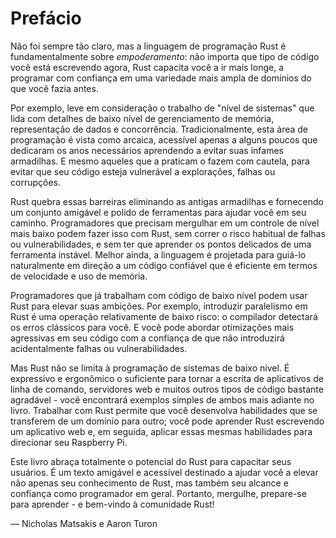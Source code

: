 # Prefácio

Não foi sempre tão claro, mas a linguagem de programação Rust é fundamentalmente sobre *empoderamento*: não importa que tipo de código você está escrevendo agora, Rust capacita você a ir mais longe, a programar com confiança em uma variedade mais ampla de domínios do que você fazia antes.

Por exemplo, leve em consideração o trabalho de "nível de sistemas" que lida com detalhes de baixo nível de gerenciamento de memória, representação de dados e concorrência. Tradicionalmente, esta área de programação é vista como arcaica, acessível apenas a alguns poucos que dedicaram os anos necessários aprendendo a evitar suas infames armadilhas. E mesmo aqueles que a praticam o fazem com cautela, para evitar que seu código esteja vulnerável a explorações, falhas ou corrupções.

Rust quebra essas barreiras eliminando as antigas armadilhas e fornecendo um conjunto amigável e polido de ferramentas para ajudar você em seu caminho. Programadores que precisam mergulhar em um controle de nível mais baixo podem fazer isso com Rust, sem correr o risco habitual de falhas ou vulnerabilidades, e sem ter que aprender os pontos delicados de uma ferramenta instável. Melhor ainda, a linguagem é projetada para guiá-lo naturalmente em direção a um código confiável que é eficiente em termos de velocidade e uso de memória.

Programadores que já trabalham com código de baixo nível podem usar Rust para elevar suas ambições. Por exemplo, introduzir paralelismo em Rust é uma operação relativamente de baixo risco: o compilador detectará os erros clássicos para você. E você pode abordar otimizações mais agressivas em seu código com a confiança de que não introduzirá acidentalmente falhas ou vulnerabilidades.

Mas Rust não se limita à programação de sistemas de baixo nível. É expressivo e ergonômico o suficiente para tornar a escrita de aplicativos de linha de comando, servidores web e muitos outros tipos de código bastante agradável - você encontrará exemplos simples de ambos mais adiante no livro. Trabalhar com Rust permite que você desenvolva habilidades que se transferem de um domínio para outro; você pode aprender Rust escrevendo um aplicativo web e, em seguida, aplicar essas mesmas habilidades para direcionar seu Raspberry Pi.

Este livro abraça totalmente o potencial do Rust para capacitar seus usuários. É um texto amigável e acessível destinado a ajudar você a elevar não apenas seu conhecimento de Rust, mas também seu alcance e confiança como programador em geral. Portanto, mergulhe, prepare-se para aprender - e bem-vindo à comunidade Rust!

— Nicholas Matsakis e Aaron Turon